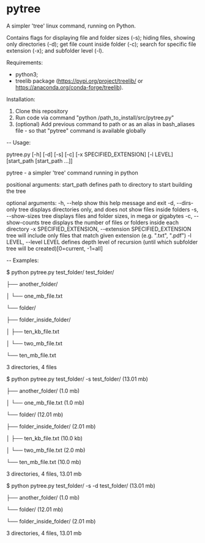 # pytree
A simpler 'tree' linux command, running on Python.

Contains flags for displaying file and folder sizes (-s);
hiding files, showing only directories (-d);
get file count inside folder (-c); search for specific file
extension (-x); and subfolder level (-l).

Requirements:
- python3;
- treelib package (https://pypi.org/project/treelib/ or https://anaconda.org/conda-forge/treelib).

Installation:
1. Clone this repository
2. Run code via command "python /path_to_install/src/pytree.py"
3. (optional) Add previous command to path or as an alias in bash_aliases file - so that "pytree" command is available globally

--
Usage:

pytree.py [-h] [-d] [-s] [-c] [-x SPECIFIED_EXTENSION] [-l LEVEL] [start_path [start_path ...]]

pytree - a simpler 'tree' command running in python

positional arguments:
  start_path            defines path to directory to start building the tree

optional arguments:
  -h, --help            show this help message and exit
  -d, --dirs-only       tree displays directories only, and does not show files inside folders
  -s, --show-sizes      tree displays files and folder sizes, in mega or gigabytes
  -c, --show-counts     tree displays the number of files or folders inside each directory
  -x SPECIFIED_EXTENSION, --extension SPECIFIED_EXTENSION
                        tree will include only files that match given extension (e.g. ".txt", ".pdf")
  -l LEVEL, --level LEVEL
                        defines depth level of recursion (until which subfolder tree will be
                        created)[0=current, -1=all]

--
Examples:

$ python pytree.py test_folder/
test_folder/

├── another_folder/

│   └── one_mb_file.txt

└── folder/

   ├── folder_inside_folder/
   
   │   ├── ten_kb_file.txt
    
   │   └── two_mb_file.txt
    
   └── ten_mb_file.txt

3 directories, 4 files


$ python pytree.py test_folder/ -s 
test_folder/ (13.01 mb)

├── another_folder/ (1.0 mb) 

│   └── one_mb_file.txt (1.0 mb) 

└── folder/ (12.01 mb) 

   ├── folder_inside_folder/ (2.01 mb) 
    
   │   ├── ten_kb_file.txt (10.0 kb) 
   
   │   └── two_mb_file.txt (2.0 mb) 
    
   └── ten_mb_file.txt (10.0 mb) 

3 directories, 4 files, 13.01 mb 

$ python pytree.py test_folder/ -s -d 
test_folder/ (13.01 mb) 

├── another_folder/ (1.0 mb) 

└── folder/ (12.01 mb) 

   └── folder_inside_folder/ (2.01 mb) 

3 directories, 4 files, 13.01 mb
